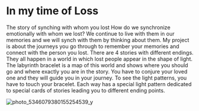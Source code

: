 # In my time of Loss
The story of synching with whom you lost
How do we synchronize emotionally with whom we lost?
We continue to live with them in our memories and we
will synch with them by thinking about them. My project
is about the journeys you go through to remember your
memories and connect with the person you lost. There are
4 stories with different endings. They all happen in a world
in which lost people appear in the shape of light. The labyrinth bracelet is a map of this world and shows where you
should go and where exactly you are in the story. You have
to conjure your loved one and they will guide you in your
journey. To see the light patterns, you have to touch your
bracelet. Each way has a special light pattern dedicated
to special cards of stories leading you to different ending
points.


![photo_5346079380155254539_y](https://user-images.githubusercontent.com/116266413/216940347-3c29a3f7-d0a4-42d9-9e66-98b071d4a037.jpg)
